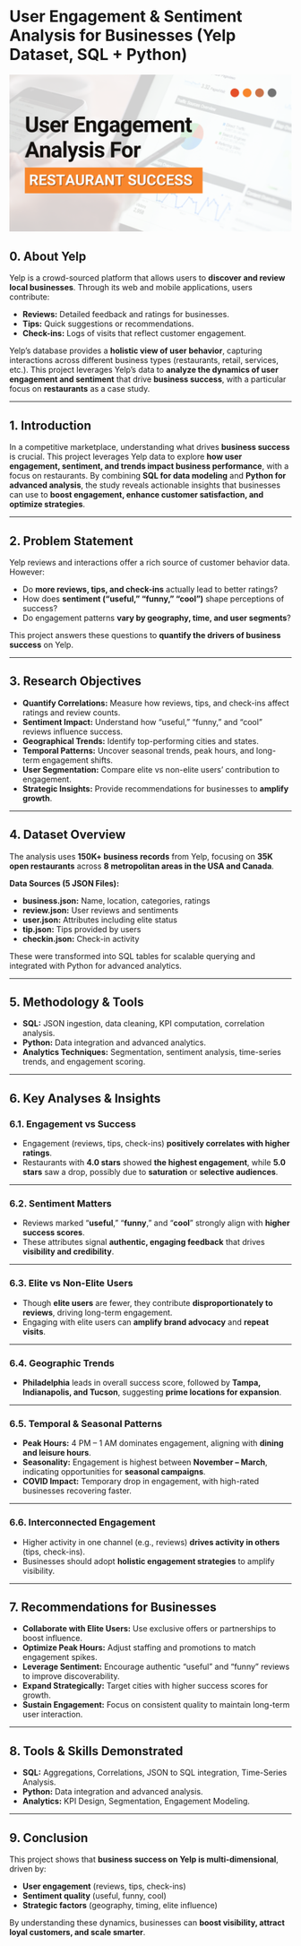 # **User Engagement & Sentiment Analysis for Businesses (Yelp Dataset, SQL + Python)**  

![](https://github.com/adarshraj18/User_Engagement_and_Sentiment_Analysis_for_Businesses/blob/main/User%20Engagement%20Analysis.png)

## **0. About Yelp** 


Yelp is a crowd-sourced platform that allows users to **discover and review local businesses**. Through its web and mobile applications, users contribute:  
- **Reviews:** Detailed feedback and ratings for businesses.  
- **Tips:** Quick suggestions or recommendations.  
- **Check-ins:** Logs of visits that reflect customer engagement.  

Yelp’s database provides a **holistic view of user behavior**, capturing interactions across different business types (restaurants, retail, services, etc.). This project leverages Yelp’s data to **analyze the dynamics of user engagement and sentiment** that drive **business success**, with a particular focus on **restaurants** as a case study.  

---

## **1. Introduction**  
In a competitive marketplace, understanding what drives **business success** is crucial. This project leverages Yelp data to explore **how user engagement, sentiment, and trends impact business performance**, with a focus on restaurants. By combining **SQL for data modeling** and **Python for advanced analysis**, the study reveals actionable insights that businesses can use to **boost engagement, enhance customer satisfaction, and optimize strategies**.

---

## **2. Problem Statement**  
Yelp reviews and interactions offer a rich source of customer behavior data. However:  
- Do **more reviews, tips, and check-ins** actually lead to better ratings?  
- How does **sentiment (“useful,” “funny,” “cool”)** shape perceptions of success?  
- Do engagement patterns **vary by geography, time, and user segments**?  

This project answers these questions to **quantify the drivers of business success** on Yelp.

---

## **3. Research Objectives**  
- **Quantify Correlations:** Measure how reviews, tips, and check-ins affect ratings and review counts.  
- **Sentiment Impact:** Understand how “useful,” “funny,” and “cool” reviews influence success.  
- **Geographical Trends:** Identify top-performing cities and states.  
- **Temporal Patterns:** Uncover seasonal trends, peak hours, and long-term engagement shifts.  
- **User Segmentation:** Compare elite vs non-elite users’ contribution to engagement.  
- **Strategic Insights:** Provide recommendations for businesses to **amplify growth**.

---

## **4. Dataset Overview**  
The analysis uses **150K+ business records** from Yelp, focusing on **35K open restaurants** across **8 metropolitan areas in the USA and Canada**.  

**Data Sources (5 JSON Files):**  
- **business.json:** Name, location, categories, ratings  
- **review.json:** User reviews and sentiments  
- **user.json:** Attributes including elite status  
- **tip.json:** Tips provided by users  
- **checkin.json:** Check-in activity  

These were transformed into SQL tables for scalable querying and integrated with Python for advanced analytics.

---

## **5. Methodology & Tools**  
- **SQL:** JSON ingestion, data cleaning, KPI computation, correlation analysis.  
- **Python:** Data integration and advanced analytics.  
- **Analytics Techniques:** Segmentation, sentiment analysis, time-series trends, and engagement scoring.

---

## **6. Key Analyses & Insights**  

### **6.1. Engagement vs Success**  
- Engagement (reviews, tips, check-ins) **positively correlates with higher ratings**.  
- Restaurants with **4.0 stars** showed **the highest engagement**, while **5.0 stars** saw a drop, possibly due to **saturation** or **selective audiences**.

---

### **6.2. Sentiment Matters**  
- Reviews marked “**useful**,” “**funny**,” and “**cool**” strongly align with **higher success scores**.  
- These attributes signal **authentic, engaging feedback** that drives **visibility and credibility**.

---

### **6.3. Elite vs Non-Elite Users**  
- Though **elite users** are fewer, they contribute **disproportionately to reviews**, driving long-term engagement.  
- Engaging with elite users can **amplify brand advocacy** and **repeat visits**.

---

### **6.4. Geographic Trends**  
- **Philadelphia** leads in overall success score, followed by **Tampa, Indianapolis, and Tucson**, suggesting **prime locations for expansion**.

---

### **6.5. Temporal & Seasonal Patterns**  
- **Peak Hours:** 4 PM – 1 AM dominates engagement, aligning with **dining and leisure hours**.  
- **Seasonality:** Engagement is highest between **November – March**, indicating opportunities for **seasonal campaigns**.  
- **COVID Impact:** Temporary drop in engagement, with high-rated businesses recovering faster.

---

### **6.6. Interconnected Engagement**  
- Higher activity in one channel (e.g., reviews) **drives activity in others** (tips, check-ins).  
- Businesses should adopt **holistic engagement strategies** to amplify visibility.

---

## **7. Recommendations for Businesses**  
- **Collaborate with Elite Users:** Use exclusive offers or partnerships to boost influence.  
- **Optimize Peak Hours:** Adjust staffing and promotions to match engagement spikes.  
- **Leverage Sentiment:** Encourage authentic “useful” and “funny” reviews to improve discoverability.  
- **Expand Strategically:** Target cities with higher success scores for growth.  
- **Sustain Engagement:** Focus on consistent quality to maintain long-term user interaction.

---

## **8. Tools & Skills Demonstrated**  
- **SQL:** Aggregations, Correlations, JSON to SQL integration, Time-Series Analysis.  
- **Python:** Data integration and advanced analysis.  
- **Analytics:** KPI Design, Segmentation, Engagement Modeling.

---

## **9. Conclusion**  
This project shows that **business success on Yelp is multi-dimensional**, driven by:  
- **User engagement** (reviews, tips, check-ins)  
- **Sentiment quality** (useful, funny, cool)  
- **Strategic factors** (geography, timing, elite influence)  

By understanding these dynamics, businesses can **boost visibility, attract loyal customers, and scale smarter**.
